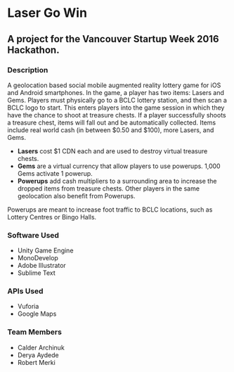 # Laser Go Win
## A project for the Vancouver Startup Week 2016 Hackathon.

### Description
A geolocation based social mobile augmented reality lottery game for iOS and Android smartphones. In the game, a player has two items: Lasers and Gems. Players must physically go to a BCLC lottery station, and then scan a BCLC logo to start. This enters players into the game session in which they have the chance to shoot at treasure chests. If a player successfully shoots a treasure chest, items will fall out and be automatically collected. Items include real world cash (in between $0.50 and $100), more Lasers, and Gems.

* **Lasers** cost $1 CDN each and are used to destroy virtual treasure chests. 
* **Gems** are a virtual currency that allow players to use powerups. 1,000 Gems activate 1 powerup.
* **Powerups** add cash multipliers to a surrounding area to increase the dropped items from treasure chests. Other players in the same geolocation also benefit from Powerups.

Powerups are meant to increase foot traffic to BCLC locations, such as Lottery Centres or Bingo Halls.

### Software Used
* Unity Game Engine
* MonoDevelop
* Adobe Illustrator
* Sublime Text

### APIs Used
* Vuforia
* Google Maps

### Team Members
* Calder Archinuk
* Derya Aydede
* Robert Merki
